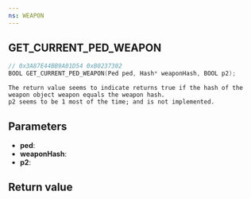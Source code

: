 ```yaml
---
ns: WEAPON
---
```

## GET_CURRENT_PED_WEAPON

```c
// 0x3A87E44BB9A01D54 0xB0237302
BOOL GET_CURRENT_PED_WEAPON(Ped ped, Hash* weaponHash, BOOL p2);
```

```
The return value seems to indicate returns true if the hash of the weapon object weapon equals the weapon hash.  
p2 seems to be 1 most of the time; and is not implemented.
```

## Parameters
* **ped**: 
* **weaponHash**: 
* **p2**: 

## Return value

